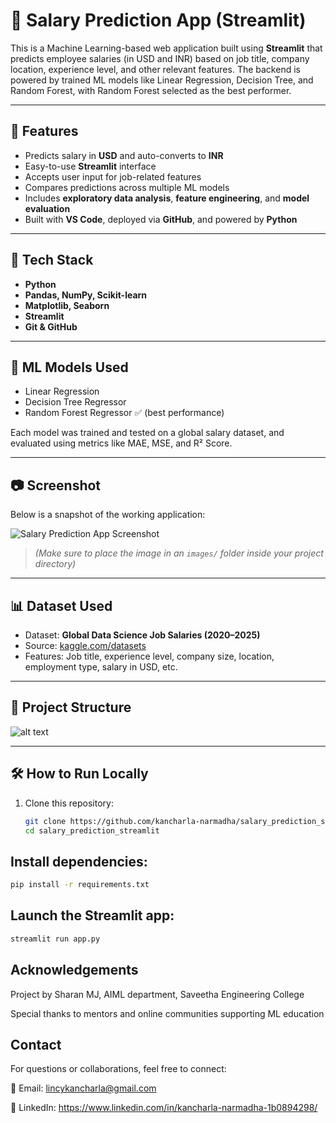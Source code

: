 # 💼 Salary Prediction App (Streamlit)

This is a Machine Learning-based web application built using **Streamlit** that predicts employee salaries (in USD and INR) based on job title, company location, experience level, and other relevant features. The backend is powered by trained ML models like Linear Regression, Decision Tree, and Random Forest, with Random Forest selected as the best performer.

---

## 🚀 Features

- Predicts salary in **USD** and auto-converts to **INR**
- Easy-to-use **Streamlit** interface
- Accepts user input for job-related features
- Compares predictions across multiple ML models
- Includes **exploratory data analysis**, **feature engineering**, and **model evaluation**
- Built with **VS Code**, deployed via **GitHub**, and powered by **Python**

---

## 📂 Tech Stack

- **Python**
- **Pandas, NumPy, Scikit-learn**
- **Matplotlib, Seaborn**
- **Streamlit**
- **Git & GitHub**

---

## 🧠 ML Models Used

- Linear Regression
- Decision Tree Regressor
- Random Forest Regressor ✅ (best performance)

Each model was trained and tested on a global salary dataset, and evaluated using metrics like MAE, MSE, and R² Score.

---

## 📷 Screenshot

Below is a snapshot of the working application:

![Salary Prediction App Screenshot](images/app_screenshot.png)

> *(Make sure to place the image in an `images/` folder inside your project directory)*

---

## 📊 Dataset Used

- Dataset: **Global Data Science Job Salaries (2020–2025)**
- Source: [kaggle.com/datasets](https://www.kaggle.com/datasets)
- Features: Job title, experience level, company size, location, employment type, salary in USD, etc.

---

## 📁 Project Structure

![alt text](Gemini_Generated_Image_nu8lpinu8lpinu8l.png)


---

## 🛠️ How to Run Locally

1. Clone this repository:

   ```bash
   git clone https://github.com/kancharla-narmadha/salary_prediction_streamlit.git
   cd salary_prediction_streamlit
   ```
## Install dependencies:
   ```bash
   pip install -r requirements.txt
   ```
## Launch the Streamlit app:

   ```bash
streamlit run app.py
   ```

## Acknowledgements

Project by Sharan MJ, AIML department, Saveetha Engineering College

Special thanks to mentors and online communities supporting ML education

## Contact

For questions or collaborations, feel free to connect:

📧 Email: lincykancharla@gmail.com

🔗 LinkedIn: https://www.linkedin.com/in/kancharla-narmadha-1b0894298/
   
